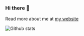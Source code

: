 ### Hi there 👋

Read more about me at [my website](https://desiderantes.com)

![Github stats](https://github-readme-stats.vercel.app/api?username=desiderantes&show_icons=true&hide_border=true)
